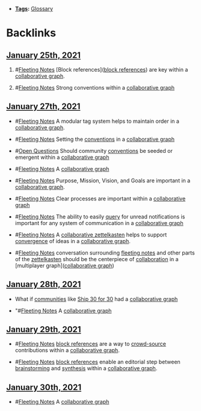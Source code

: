 - **[Tags](<Tags.md>):** [Glossary](<Glossary.md>)

# Backlinks
## [January 25th, 2021](<January 25th, 2021.md>)
1. #[Fleeting Notes](<Fleeting Notes.md>) [Block references]([block references](<block references.md>)) are key within a [collaborative graph](<collaborative graph.md>).

2. #[Fleeting Notes](<Fleeting Notes.md>) Strong conventions within a [collaborative graph](<collaborative graph.md>)

## [January 27th, 2021](<January 27th, 2021.md>)
- #[Fleeting Notes](<Fleeting Notes.md>) A modular tag system helps to maintain order in a [collaborative graph](<collaborative graph.md>).

- #[Fleeting Notes](<Fleeting Notes.md>) Setting the [conventions](<conventions.md>) in a [collaborative graph](<collaborative graph.md>)

- #[Open Questions](<Open Questions.md>) Should community [conventions](<conventions.md>) be seeded or emergent within a [collaborative graph](<collaborative graph.md>)

- #[Fleeting Notes](<Fleeting Notes.md>) A [collaborative graph](<collaborative graph.md>)

- #[Fleeting Notes](<Fleeting Notes.md>) Purpose, Mission, Vision, and Goals are important in a [collaborative graph](<collaborative graph.md>).

- #[Fleeting Notes](<Fleeting Notes.md>) Clear processes are important within a [collaborative graph](<collaborative graph.md>)

- #[Fleeting Notes](<Fleeting Notes.md>) The ability to easily [query](<query.md>) for unread notifications is important for any system of communication in a [collaborative graph](<collaborative graph.md>)

- #[Fleeting Notes](<Fleeting Notes.md>) A [collaborative zettelkasten](<collaborative zettelkasten.md>) helps to support [convergence](<convergence.md>) of ideas in a [collaborative graph](<collaborative graph.md>).

- #[Fleeting Notes](<Fleeting Notes.md>) conversation surrounding [fleeting notes](<fleeting notes.md>) and other parts of the [zettelkasten](<zettelkasten.md>) should be the centerpiece of [collaboration](<collaboration.md>) in a [multiplayer graph]([collaborative graph](<collaborative graph.md>))

## [January 28th, 2021](<January 28th, 2021.md>)
- What if [communities](<communities.md>) like [Ship 30 for 30](<Ship 30 for 30.md>) had a [collaborative graph](<collaborative graph.md>)

- "#[Fleeting Notes](<Fleeting Notes.md>) A [collaborative graph](<collaborative graph.md>)

## [January 29th, 2021](<January 29th, 2021.md>)
- #[Fleeting Notes](<Fleeting Notes.md>) [block references](<block references.md>) are a way to [crowd-source](<crowd-source.md>) contributions within a [collaborative graph](<collaborative graph.md>).

- #[Fleeting Notes](<Fleeting Notes.md>) [block references](<block references.md>) enable an editorial step between [brainstorming](<brainstorming.md>) and [synthesis](<synthesis.md>) within a [collaborative graph](<collaborative graph.md>).

## [January 30th, 2021](<January 30th, 2021.md>)
- #[Fleeting Notes](<Fleeting Notes.md>) A [collaborative graph](<collaborative graph.md>)

